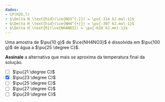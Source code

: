 ```yaml
---
dados:
- CP(H2O,l)
- $\Delta H_\text{hid}(\ce{NO3^{-}}) = \pu{-314 kJ.mol-1}$
- $\Delta H_\text{hid}(\ce{NH4^{+}}) = \pu{-307 kJ.mol-1}$
- $\Delta H_\text{R}(\ce{NH4NO3}) = \pu{-628 kJ.mol-1}$
---
```


Uma amostra de $\pu{10 g}$ de $\ce{NH4NO3}$ é dissolvida em $\pu{100 g}$ de água a $\pu{25 \degree C}$.

**Assinale** a alternativa que mais se aproxima da temperatura final da solução.

- [ ] $\pu{21 \degree C}$
- [x] $\pu{23 \degree C}$
- [ ] $\pu{25 \degree C}$
- [ ] $\pu{27 \degree C}$
- [ ] $\pu{29 \degree C}$
